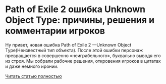 # Path of Exile 2 ошибка Unknown Object Type: причины, решения и комментарии игроков



Ну привет, новая ошибка Path of Exile 2 —Unknown Object Type(Неизвестный тип объекта). После этой ошибки персонаж превращается в совершенно «неиграбельного», буквально выводя его из строя. Мы собрали рабочие решения, откровения игроков в цитатах и даже немного иронии.

[Читать статью полностью](https://xyberbara.com/gaming/poe-2-unknown-object/)

